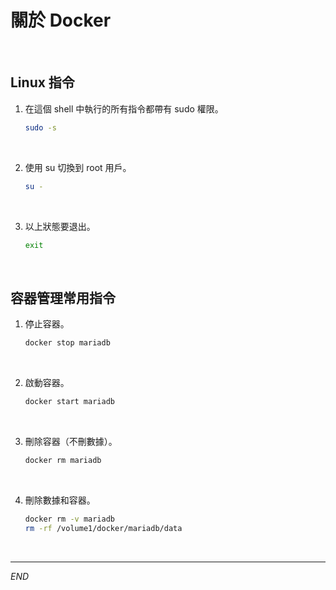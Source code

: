 # 關於 Docker 

<br>

## Linux 指令

1. 在這個 shell 中執行的所有指令都帶有 sudo 權限。

    ```bash
    sudo -s
    ```

<br>

2. 使用 su 切換到 root 用戶。

    ```bash
    su -
    ```

<br>

3. 以上狀態要退出。

    ```bash
    exit
    ```

<br>

## 容器管理常用指令

1. 停止容器。

    ```bash
    docker stop mariadb
    ```

<br>

2. 啟動容器。

    ```bash
    docker start mariadb
    ```

<br>

3. 刪除容器（不刪數據）。

    ```bash
    docker rm mariadb
    ```

<br>

4. 刪除數據和容器。

    ```bash
    docker rm -v mariadb
    rm -rf /volume1/docker/mariadb/data
    ```

<br>

___

_END_